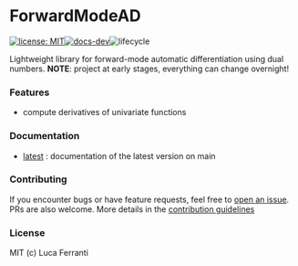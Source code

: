 # ForwardModeAD
[![license: MIT][mit-img]](LICENSE)[![docs-dev][dev-img]][dev-url]![lifecycle](https://img.shields.io/badge/lifecycle-maturing-orange)

Lightweight library for forward-mode automatic differentiation using dual numbers. **NOTE**: project at early stages, everything can change overnight!

### Features

- compute derivatives of univariate functions

### Documentation

- [latest][dev-url] : documentation of the latest version on main

### Contributing

If you encounter bugs or have feature requests, feel free to [open an issue](https://github.com/lucaferranti/ForwardModeAD/issues/new). PRs are also welcome. More details in the [contribution guidelines](https://forwardmodead.readthedocs.io/en/latest/contributing.html)

### License

MIT (c) Luca Ferranti

[mit-img]: https://img.shields.io/badge/license-MIT-yellow.svg
[dev-img]: https://img.shields.io/badge/docs-latest-blue.svg
[dev-url]: https://forwardmodead.readthedocs.io